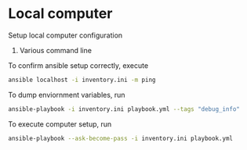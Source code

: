 # Local computer

Setup local computer configuration

1. Various command line

To confirm ansible setup correctly, execute

``` sh
ansible localhost -i inventory.ini -m ping
```

To dump enviornment variables, run

``` sh
ansible-playbook -i inventory.ini playbook.yml --tags "debug_info"
```

To execute computer setup, run

``` sh
ansible-playbook --ask-become-pass -i inventory.ini playbook.yml
```
